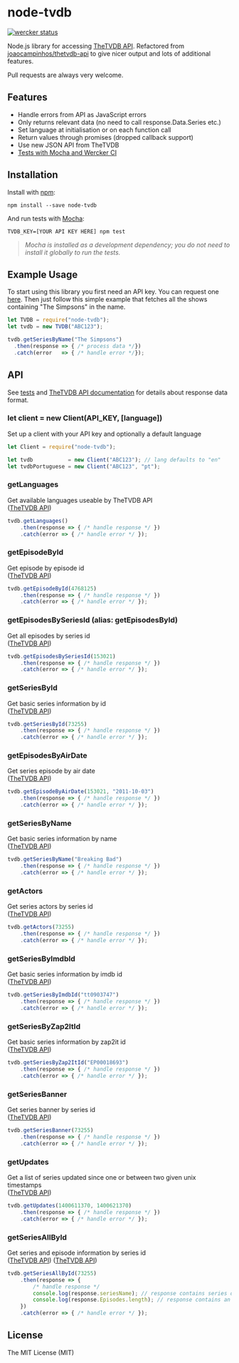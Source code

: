 # node-tvdb

[![wercker status](https://app.wercker.com/status/19dcad373ede868e37754a0367d68382/s/master "wercker status")](https://app.wercker.com/project/bykey/19dcad373ede868e37754a0367d68382)

Node.js library for accessing [TheTVDB API](https://api.thetvdb.com/swagger/). Refactored from [joaocampinhos/thetvdb-api](https://github.com/joaocampinhos/thetvdb-api) to give nicer output and lots of additional features.

Pull requests are always very welcome.

## Features

- Handle errors from API as JavaScript errors
- Only returns relevant data (no need to call response.Data.Series etc.)
- Set language at initialisation or on each function call
- Return values through promises (dropped callback support)
- Use new JSON API from TheTVDB
- [Tests with Mocha and Wercker CI](https://app.wercker.com/#applications/53f155d02094f9781d058f98)

## Installation

Install with [npm](https://npmjs.org/):

``` shell
npm install --save node-tvdb
```

And run tests with [Mocha](https://mochajs.org):

``` shell
TVDB_KEY=[YOUR API KEY HERE] npm test
```

> _Mocha is installed as a development dependency; you do not need to install it globally to run the tests._

## Example Usage

To start using this library you first need an API key. You can request one [here](http://thetvdb.com/?tab=apiregister). Then just follow this simple example that fetches all the shows containing "The Simpsons" in the name.

``` javascript
let TVDB = require("node-tvdb");
let tvdb = new TVDB("ABC123");

tvdb.getSeriesByName("The Simpsons")
  .then(response => { /* process data */})
  .catch(error   => { /* handle error */});
```

## API

See [tests](test) and [TheTVDB API documentation](https://api.thetvdb.com/swagger/) for details about response data format.

### let client = new Client(API_KEY, [language])

Set up a client with your API key and optionally a default language

``` javascript
let Client = require("node-tvdb");

let tvdb           = new Client("ABC123"); // lang defaults to "en"
let tvdbPortuguese = new Client("ABC123", "pt");
```

<!--- Function documentation -->
### getLanguages

Get available languages useable by TheTVDB API  
([TheTVDB API](https://api.thetvdb.com/swagger#!/Languages/get_languages))

``` javascript
tvdb.getLanguages()
    .then(response => { /* handle response */ })
    .catch(error => { /* handle error */ });
```


### getEpisodeById

Get episode by episode id  
([TheTVDB API](https://api.thetvdb.com/swagger#!/Episodes/get_episodes_id))

``` javascript
tvdb.getEpisodeById(4768125)
    .then(response => { /* handle response */ })
    .catch(error => { /* handle error */ });
```


### getEpisodesBySeriesId (alias: getEpisodesById)

Get all episodes by series id  
([TheTVDB API](https://api.thetvdb.com/swagger#!/Series/get_series_id_episodes))

``` javascript
tvdb.getEpisodesBySeriesId(153021)
    .then(response => { /* handle response */ })
    .catch(error => { /* handle error */ });
```


### getSeriesById

Get basic series information by id  
([TheTVDB API](https://api.thetvdb.com/swagger#!/Series/get_series_id))

``` javascript
tvdb.getSeriesById(73255)
    .then(response => { /* handle response */ })
    .catch(error => { /* handle error */ });
```


### getEpisodesByAirDate

Get series episode by air date  
([TheTVDB API](https://api.thetvdb.com/swagger#!/Series/get_series_id_episodes_query))

``` javascript
tvdb.getEpisodeByAirDate(153021, "2011-10-03")
    .then(response => { /* handle response */ })
    .catch(error => { /* handle error */ });
```


### getSeriesByName

Get basic series information by name  
([TheTVDB API](https://api.thetvdb.com/swagger#!/Search/get_search_series))

``` javascript
tvdb.getSeriesByName("Breaking Bad")
    .then(response => { /* handle response */ })
    .catch(error => { /* handle error */ });
```


### getActors

Get series actors by series id  
([TheTVDB API](https://api.thetvdb.com/swagger#!/Series/get_series_id_actors))

``` javascript
tvdb.getActors(73255)
    .then(response => { /* handle response */ })
    .catch(error => { /* handle error */ });
```


### getSeriesByImdbId

Get basic series information by imdb id  
([TheTVDB API](https://api.thetvdb.com/swagger#!/Search/get_search_series))

``` javascript
tvdb.getSeriesByImdbId("tt0903747")
    .then(response => { /* handle response */ })
    .catch(error => { /* handle error */ });
```


### getSeriesByZap2ItId

Get basic series information by zap2it id  
([TheTVDB API](https://api.thetvdb.com/swagger#!/Search/get_search_series))

``` javascript
tvdb.getSeriesByZap2ItId("EP00018693")
    .then(response => { /* handle response */ })
    .catch(error => { /* handle error */ });
```


### getSeriesBanner

Get series banner by series id  
([TheTVDB API](https://api.thetvdb.com/swagger#!/Series/get_series_id_filter))

``` javascript
tvdb.getSeriesBanner(73255)
    .then(response => { /* handle response */ })
    .catch(error => { /* handle error */ });
```


### getUpdates

Get a list of series updated since one or between two given unix timestamps  
([TheTVDB API](https://api.thetvdb.com/swagger#!/Updates/get_updated_query))

``` javascript
tvdb.getUpdates(1400611370, 1400621370)
    .then(response => { /* handle response */ })
    .catch(error => { /* handle error */ });
```


### getSeriesAllById

Get series and episode information by series id  
([TheTVDB API](https://api.thetvdb.com/swagger#!/Series/get_series_id))
([TheTVDB API](https://api.thetvdb.com/swagger#!/Series/get_series_id_episodes))

``` javascript
tvdb.getSeriesAllById(73255)
    .then(response => {
        /* handle response */
        console.log(response.seriesName); // response contains series data
        console.log(response.Episodes.length); // response contains an array of episodes
    })
    .catch(error => { /* handle error */ });
```
<!--- Function documentation -->

## License

The MIT License (MIT)
